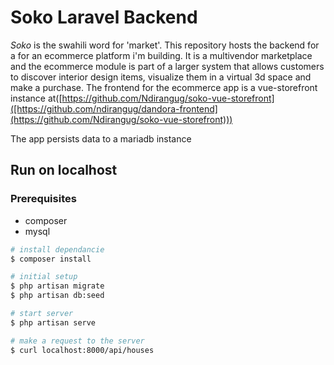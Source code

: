# Soko Laravel Backend

_Soko_ is the swahili word for 'market'. This repository hosts the backend for a for an ecommerce platform i'm building. It is a multivendor marketplace and the ecommerce module is part of a larger system that allows customers to discover interior design items, visualize them in a virtual 3d space and make a purchase. 
The frontend for the ecommerce app is a vue-storefront instance at([https://github.com/Ndirangug/soko-vue-storefront]([https://github.com/ndirangug/dandora-frontend](https://github.com/Ndirangug/soko-vue-storefront)))
  
The app persists data to a mariadb instance


## Run on localhost
### Prerequisites
- composer
- mysql

```bash
# install dependancie
$ composer install

# initial setup
$ php artisan migrate
$ php artisan db:seed

# start server
$ php artisan serve

# make a request to the server
$ curl localhost:8000/api/houses
```

